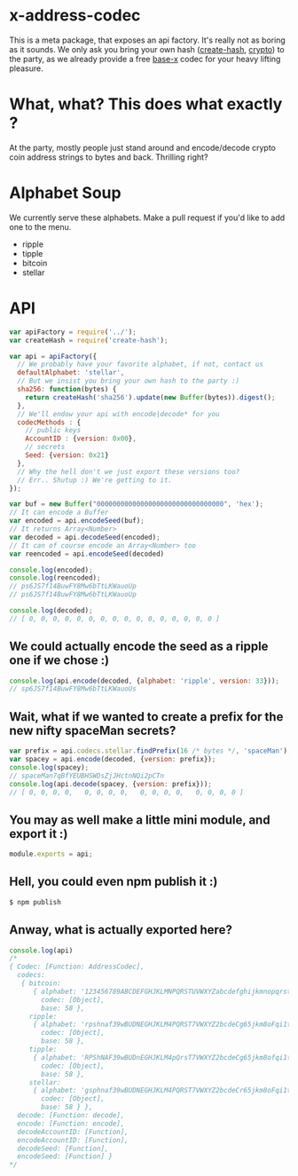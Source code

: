 # x-address-codec

This is a meta package, that exposes an api factory. It's really not as boring
as it sounds. We only ask you bring your own hash
([create-hash](https://www.npmjs.com/package/create-hash),
 [crypto](https://nodejs.org/api/crypto.html)) to the party, as we already
provide a free [base-x](https://github.com/dcousens/base-x) codec for your
heavy lifting pleasure.

# What, what? This does what exactly ?

At the party, mostly people just stand around and encode/decode crypto coin
address strings to bytes and back. Thrilling right?

# Alphabet Soup

We currently serve these alphabets. Make a pull request if you'd like to add one
to the menu.

* ripple
* tipple
* bitcoin
* stellar

# API

```js
var apiFactory = require('../');
var createHash = require('create-hash');

var api = apiFactory({
  // We probably have your favorite alphabet, if not, contact us
  defaultAlphabet: 'stellar',
  // But we insist you bring your own hash to the party :)
  sha256: function(bytes) {
    return createHash('sha256').update(new Buffer(bytes)).digest();
  },
  // We'll endow your api with encode|decode* for you
  codecMethods : {
    // public keys
    AccountID : {version: 0x00},
    // secrets
    Seed: {version: 0x21}
  },
  // Why the hell don't we just export these versions too?
  // Err.. Shutup :) We're getting to it.
});

var buf = new Buffer("00000000000000000000000000000000", 'hex');
// It can encode a Buffer
var encoded = api.encodeSeed(buf);
// It returns Array<Number>
var decoded = api.decodeSeed(encoded);
// It can of course encode an Array<Number> too
var reencoded = api.encodeSeed(decoded)

console.log(encoded);
console.log(reencoded);
// ps6JS7f14BuwFY8Mw6bTtLKWauoUp
// ps6JS7f14BuwFY8Mw6bTtLKWauoUp

console.log(decoded);
// [ 0, 0, 0, 0, 0, 0, 0, 0, 0, 0, 0, 0, 0, 0, 0, 0 ]
```

## We could actually encode the seed as a ripple one if we chose :)

```js
console.log(api.encode(decoded, {alphabet: 'ripple', version: 33}));
// sp6JS7f14BuwFY8Mw6bTtLKWauoUs
```

## Wait, what if we wanted to create a prefix for the new nifty spaceMan secrets?
```js
var prefix = api.codecs.stellar.findPrefix(16 /* bytes */, 'spaceMan');
var spacey = api.encode(decoded, {version: prefix});
console.log(spacey);
// spaceMan7qBfYEUBHSWDsZjJHctnNQi2pCTn
console.log(api.decode(spacey, {version: prefix}));
// [ 0, 0, 0, 0,   0, 0, 0, 0,   0, 0, 0, 0,   0, 0, 0, 0 ]
```

## You may as well make a little mini module, and export it :)

```js
module.exports = api;
```

## Hell, you could even npm publish it :)
```bash
$ npm publish
```

## Anway, what is actually exported here?
```js
console.log(api)
/*
{ Codec: [Function: AddressCodec],
  codecs:
   { bitcoin:
      { alphabet: '123456789ABCDEFGHJKLMNPQRSTUVWXYZabcdefghijkmnopqrstuvwxyz',
        codec: [Object],
        base: 58 },
     ripple:
      { alphabet: 'rpshnaf39wBUDNEGHJKLM4PQRST7VWXYZ2bcdeCg65jkm8oFqi1tuvAxyz',
        codec: [Object],
        base: 58 },
     tipple:
      { alphabet: 'RPShNAF39wBUDnEGHJKLM4pQrsT7VWXYZ2bcdeCg65jkm8ofqi1tuvaxyz',
        codec: [Object],
        base: 58 },
     stellar:
      { alphabet: 'gsphnaf39wBUDNEGHJKLM4PQRST7VWXYZ2bcdeCr65jkm8oFqi1tuvAxyz',
        codec: [Object],
        base: 58 } },
  decode: [Function: decode],
  encode: [Function: encode],
  decodeAccountID: [Function],
  encodeAccountID: [Function],
  decodeSeed: [Function],
  encodeSeed: [Function] }
*/
```
